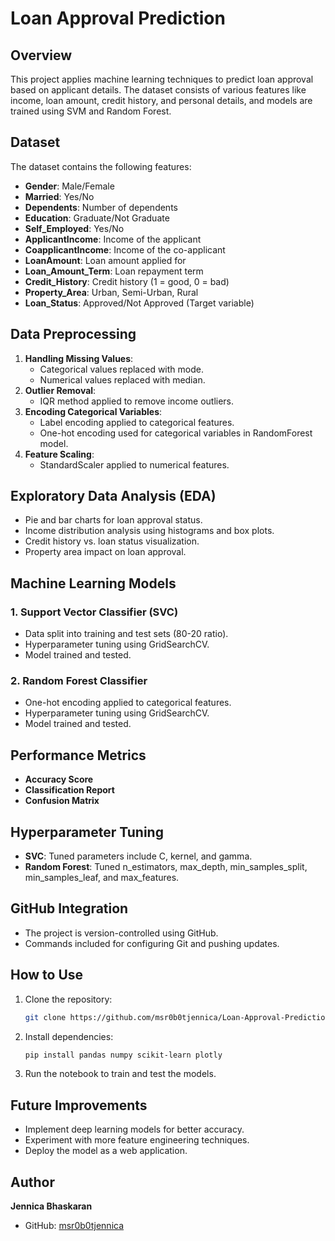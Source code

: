 # Loan Approval Prediction

## Overview
This project applies machine learning techniques to predict loan approval based on applicant details. The dataset consists of various features like income, loan amount, credit history, and personal details, and models are trained using SVM and Random Forest.

## Dataset
The dataset contains the following features:
- **Gender**: Male/Female
- **Married**: Yes/No
- **Dependents**: Number of dependents
- **Education**: Graduate/Not Graduate
- **Self_Employed**: Yes/No
- **ApplicantIncome**: Income of the applicant
- **CoapplicantIncome**: Income of the co-applicant
- **LoanAmount**: Loan amount applied for
- **Loan_Amount_Term**: Loan repayment term
- **Credit_History**: Credit history (1 = good, 0 = bad)
- **Property_Area**: Urban, Semi-Urban, Rural
- **Loan_Status**: Approved/Not Approved (Target variable)

## Data Preprocessing
1. **Handling Missing Values**:
   - Categorical values replaced with mode.
   - Numerical values replaced with median.
2. **Outlier Removal**:
   - IQR method applied to remove income outliers.
3. **Encoding Categorical Variables**:
   - Label encoding applied to categorical features.
   - One-hot encoding used for categorical variables in RandomForest model.
4. **Feature Scaling**:
   - StandardScaler applied to numerical features.

## Exploratory Data Analysis (EDA)
- Pie and bar charts for loan approval status.
- Income distribution analysis using histograms and box plots.
- Credit history vs. loan status visualization.
- Property area impact on loan approval.

## Machine Learning Models
### 1. Support Vector Classifier (SVC)
- Data split into training and test sets (80-20 ratio).
- Hyperparameter tuning using GridSearchCV.
- Model trained and tested.

### 2. Random Forest Classifier
- One-hot encoding applied to categorical features.
- Hyperparameter tuning using GridSearchCV.
- Model trained and tested.

## Performance Metrics
- **Accuracy Score**
- **Classification Report**
- **Confusion Matrix**

## Hyperparameter Tuning
- **SVC**: Tuned parameters include C, kernel, and gamma.
- **Random Forest**: Tuned n_estimators, max_depth, min_samples_split, min_samples_leaf, and max_features.

## GitHub Integration
- The project is version-controlled using GitHub.
- Commands included for configuring Git and pushing updates.

## How to Use
1. Clone the repository:
   ```bash
   git clone https://github.com/msr0b0tjennica/Loan-Approval-Prediction.git
   ```
2. Install dependencies:
   ```bash
   pip install pandas numpy scikit-learn plotly
   ```
3. Run the notebook to train and test the models.

## Future Improvements
- Implement deep learning models for better accuracy.
- Experiment with more feature engineering techniques.
- Deploy the model as a web application.

## Author
**Jennica Bhaskaran**
- GitHub: [msr0b0tjennica](https://github.com/msr0b0tjennica)
